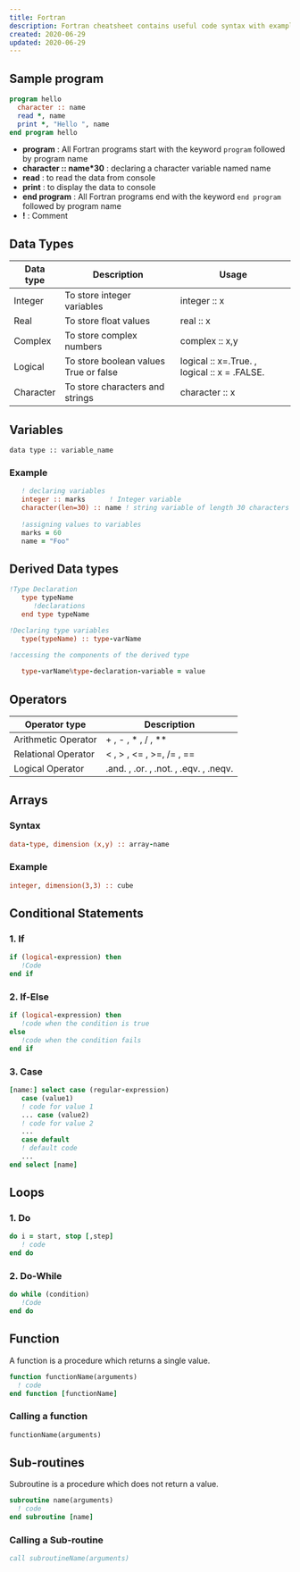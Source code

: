 ```yaml
---
title: Fortran
description: Fortran cheatsheet contains useful code syntax with examples which is really handy while coding.
created: 2020-06-29
updated: 2020-06-29
---
```


## Sample program

```fortran
program hello
  character :: name
  read *, name
  print *, "Hello ", name
end program hello
```
* **program** : All Fortran programs start with the keyword `program` followed by program name
* **character :: name*30** : declaring a character variable named name
* **read** : to read the data from console
* **print** : to display the data to console
* **end program** : All Fortran programs end with the keyword `end program` followed by program name
* **!** : Comment

## Data Types

| Data type | Description | Usage|
|-----|-----|-----|
|Integer | To store integer variables|integer :: x|
|Real | To store float values | real :: x|
|Complex | To store complex numbers| complex :: x,y|
|Logical | To store boolean values True or false| logical :: x=.True. , logical :: x = .FALSE.| 
|Character| To store characters and strings | character :: x|

## Variables

```
data type :: variable_name
```
### Example

```fortran
   ! declaring variables
   integer :: marks      ! Integer variable
   character(len=30) :: name ! string variable of length 30 characters
   
   !assigning values to variables
   marks = 60
   name = "Foo"  
```
## Derived Data types

```fortran
!Type Declaration
   type typeName      
      !declarations
   end type typeName

!Declaring type variables
   type(typeName) :: type-varName

!accessing the components of the derived type
   
   type-varName%type-declaration-variable = value
```
## Operators

| Operator type | Description|
|----|-----|
| Arithmetic Operator|+ , - , * , / , **|
| Relational Operator| < , > , <= , >=, /= , ==|  
| Logical Operator| .and. , .or. , .not. , .eqv. , .neqv.|

## Arrays

### Syntax

```fortran
data-type, dimension (x,y) :: array-name
```

### Example
```fortran
integer, dimension(3,3) :: cube
```
## Conditional Statements
### 1. If

```fortran
if (logical-expression) then      
   !Code  
end if
```

### 2. If-Else

```fortran
if (logical-expression) then     
   !code when the condition is true
else
   !code when the condition fails
end if
```

### 3. Case

```fortran
[name:] select case (regular-expression) 
   case (value1)          
   ! code for value 1          
   ... case (value2)           
   ! code for value 2           
   ...       
   case default          
   ! default code          
   ...   
end select [name]
```

## Loops

### 1. Do

```fortran
do i = start, stop [,step]    
   ! code
end do
```
### 2. Do-While

```fortran
do while (condition) 
   !Code
end do
```

## Function

A function is a procedure which returns a single value. 

```fortran
function functionName(arguments)  
  ! code 
end function [functionName]
```
### Calling a function
```fortran
functionName(arguments)  
```
## Sub-routines

Subroutine is a procedure which does not return a value.

```fortran
subroutine name(arguments)
  ! code  
end subroutine [name]
```

### Calling a Sub-routine
```fortran
call subroutineName(arguments)  
```
